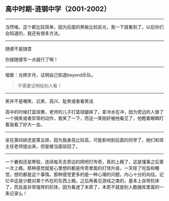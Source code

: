 ## 高中时期-涟钢中学（2001-2002）

---

当然咯，这个都比较简单，因为后面的黑板比较反光，我一下就看到了。以后你们会知道的，我还有很多方法。

---

随便不是随意

你就随便写一点就行了啊！

---

唱歌：光辉岁月，证明自己知道beyond乐队。

> 不需要证明给别人看！

---

笑并不是嘲笑、讥笑、高兴、耻笑或者看笑话

高中的时候打篮球赛，老师的儿子打篮球腿摔了，拿冷水在冲，因为旁边的人做了一个搞笑或者异常的动作，我笑了一下，而这一笑刚好被他看见了，他瞪着眼睛盯着我看了好大一会。

---

坐在第四排还是第五排，因为我身高比较高，可能影响到后面的同学了，她们和班主任老师提出来，但是被当面驳回了。

---

一个暑假还是寒假，连续每天去旁边的网吧打传奇，真的上瘾了，这是懂事之后第一次上瘾。那种感觉就是心里想的都是传奇里面的打怪升级，一天除了吃饭和睡觉，想的都是这个事情。那种感觉更多的是一种心理的问题，内心十分的向往。记忆中这是少数对某个外在的东西上瘾。之后再看见游戏之类的，基本上自带抗体了，而且是非常强悍的抗体，因为看透了本质了，本质不就是别人数据库里面的一条记录么！

